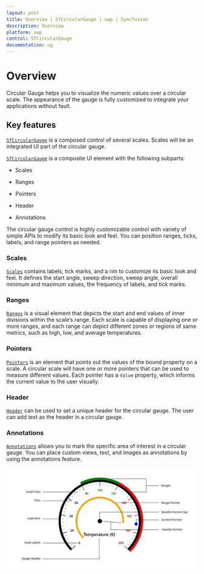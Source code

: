 ```yaml
---
layout: post
title: Overview | SfCircularGauge | uwp | Syncfusion
description: Overview
platform: uwp
control: SfCircularGauge
documentation: ug
---
```

# Overview

Circular Gauge helps you to visualize the numeric values over a circular scale. The appearance of the gauge is fully customized to integrate your applications without fault.

## Key features

[`SfCircularGauge`](https://help.syncfusion.com/cr/cref_files/uwp/Syncfusion.SfGauge.UWP~Syncfusion.UI.Xaml.Gauges.SfCircularGauge.html)  is a composed control of several scales. Scales will be an integrated UI part of the circular gauge.

[`SfCircularGauge`](https://help.syncfusion.com/cr/cref_files/uwp/Syncfusion.SfGauge.UWP~Syncfusion.UI.Xaml.Gauges.SfCircularGauge.html) is a composite UI element with the following subparts:

* Scales

* Ranges

* Pointers

* Header

* Annotations

The circular gauge control is highly customizable control with variety of simple APIs to modify its basic look and feel. You can position ranges, ticks, labels, and range pointers as needed.

### Scales

[`Scales`](https://help.syncfusion.com/uwp/sfcirculargauge/scales)  contains labels, tick marks, and a rim to customize its basic look and feel. It defines the start angle, sweep direction, sweep angle, overall minimum and maximum values, the frequency of labels, and tick marks.

### Ranges

[`Ranges`](https://help.syncfusion.com/uwp/sfcirculargauge/ranges) is a visual element that depicts the start and end values of inner divisions within the scale’s range. Each scale is capable of displaying one or more ranges, and each range can depict different zones or regions of same metrics, such as high, low, and average temperatures.   

### Pointers

[`Pointers`](https://help.syncfusion.com/uwp/sfcirculargauge/pointers) is an element that points out the values of the bound property on a scale. A circular scale will have one or more pointers that can be used to measure different values. Each pointer has a `Value` property, which informs the current value to the user visually.

### Header

[`Header`](https://help.syncfusion.com/uwp/sfcirculargauge/header) can be used to set a unique header for the circular gauge. The user can add text as the header in a circular gauge.

### Annotations

[`Annotations`](https://help.syncfusion.com/uwp/sfcirculargauge/annotations) allows you to mark the specific area of interest in a circular gauge. You can place custom views, text, and images as annotations by using the annotations feature.

![](Overview_images/Overview_img1.jpeg)




